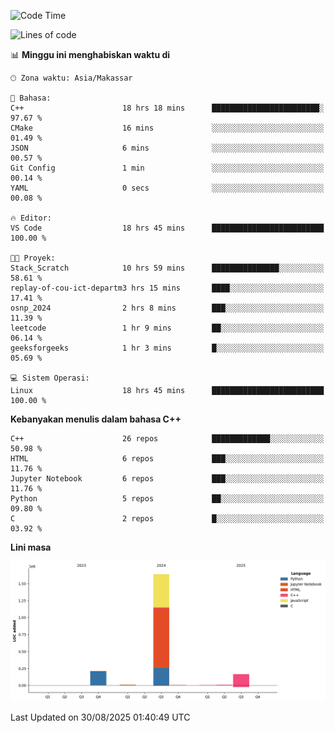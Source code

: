 <!--START_SECTION:waka-->
![Code Time](http://img.shields.io/badge/Code%20Time-427%20hrs%209%20mins-blue)

![Lines of code](https://img.shields.io/badge/Sejak%20Hello%20World%20aku%20telah%20menulis-2.0%20million%20baris%20kode-blue)

📊 **Minggu ini menghabiskan waktu di** 

```text
🕑︎ Zona waktu: Asia/Makassar

💬 Bahasa: 
C++                      18 hrs 18 mins      ████████████████████████░   97.67 % 
CMake                    16 mins             ░░░░░░░░░░░░░░░░░░░░░░░░░   01.49 % 
JSON                     6 mins              ░░░░░░░░░░░░░░░░░░░░░░░░░   00.57 % 
Git Config               1 min               ░░░░░░░░░░░░░░░░░░░░░░░░░   00.14 % 
YAML                     0 secs              ░░░░░░░░░░░░░░░░░░░░░░░░░   00.08 % 

🔥 Editor: 
VS Code                  18 hrs 45 mins      █████████████████████████   100.00 % 

🐱‍💻 Proyek: 
Stack_Scratch            10 hrs 59 mins      ███████████████░░░░░░░░░░   58.61 % 
replay-of-cou-ict-departm3 hrs 15 mins       ████░░░░░░░░░░░░░░░░░░░░░   17.41 % 
osnp_2024                2 hrs 8 mins        ███░░░░░░░░░░░░░░░░░░░░░░   11.39 % 
leetcode                 1 hr 9 mins         ██░░░░░░░░░░░░░░░░░░░░░░░   06.14 % 
geeksforgeeks            1 hr 3 mins         █░░░░░░░░░░░░░░░░░░░░░░░░   05.69 % 

💻 Sistem Operasi: 
Linux                    18 hrs 45 mins      █████████████████████████   100.00 % 
```

**Kebanyakan menulis dalam bahasa C++** 

```text
C++                      26 repos            █████████████░░░░░░░░░░░░   50.98 % 
HTML                     6 repos             ███░░░░░░░░░░░░░░░░░░░░░░   11.76 % 
Jupyter Notebook         6 repos             ███░░░░░░░░░░░░░░░░░░░░░░   11.76 % 
Python                   5 repos             ██░░░░░░░░░░░░░░░░░░░░░░░   09.80 % 
C                        2 repos             █░░░░░░░░░░░░░░░░░░░░░░░░   03.92 % 
```



**Lini masa**

![Lines of Code chart](https://raw.githubusercontent.com/yusuf601/yusuf601/main/assets/bar_graph.png)


 Last Updated on 30/08/2025 01:40:49 UTC
<!--END_SECTION:waka-->

